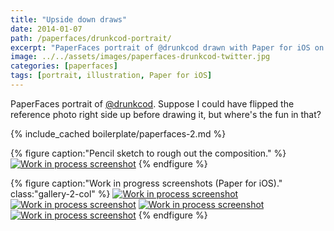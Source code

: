 ```yaml
---
title: "Upside down draws"
date: 2014-01-07
path: /paperfaces/drunkcod-portrait/
excerpt: "PaperFaces portrait of @drunkcod drawn with Paper for iOS on an iPad."
image: ../../assets/images/paperfaces-drunkcod-twitter.jpg
categories: [paperfaces]
tags: [portrait, illustration, Paper for iOS]
---
```


PaperFaces portrait of [@drunkcod](https://twitter.com/drunkcod). Suppose I could have flipped the reference photo right side up before drawing it, but where's the fun in that?

{% include_cached boilerplate/paperfaces-2.md %}

{% figure caption:"Pencil sketch to rough out the composition." %}
[![Work in process screenshot](../../assets/images/paperfaces-drunkcod-process-1-750.jpg)](../../assets/images/paperfaces-drunkcod-process-1-lg.jpg)
{% endfigure %}

{% figure caption:"Work in progress screenshots (Paper for iOS)." class:"gallery-2-col" %}
[![Work in process screenshot](../../assets/images/paperfaces-drunkcod-process-2-600.jpg)](../../assets/images/paperfaces-drunkcod-process-2-lg.jpg)
[![Work in process screenshot](../../assets/images/paperfaces-drunkcod-process-3-600.jpg)](../../assets/images/paperfaces-drunkcod-process-3-lg.jpg)
[![Work in process screenshot](../../assets/images/paperfaces-drunkcod-process-4-600.jpg)](../../assets/images/paperfaces-drunkcod-process-4-lg.jpg)
[![Work in process screenshot](../../assets/images/paperfaces-drunkcod-process-5-600.jpg)](../../assets/images/paperfaces-drunkcod-process-5-lg.jpg)
{% endfigure %}
